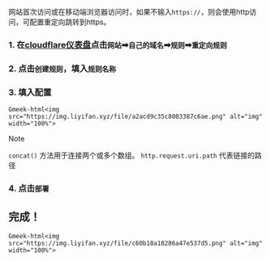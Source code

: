 网站首次访问或在移动端浏览器访问时，如果不输入`https://`，则会使用http访问，可配置重定向跳转到https。

### 1. 在[cloudflare仪表盘](https://dash.cloudflare.com/)点击`网站`➡`自己的域名`➡`规则`➡`重定向规则`

### 2. 点击`创建规则`，填入`规则名称`

### 3. 填入配置

`Gmeek-html<img src="https://img.liyifan.xyz/file/a2acd9c35c8003387c6ae.png" alt="img" width="100%">`

> [!NOTE]
> `concat()`  方法用于连接两个或多个数组。
`http.request.uri.path`  代表链接的路径

### 4. 点击`部署`

## 完成！



`Gmeek-html<img src="https://img.liyifan.xyz/file/c60b18a18286a47e537d5.png" alt="img" width="100%">`


